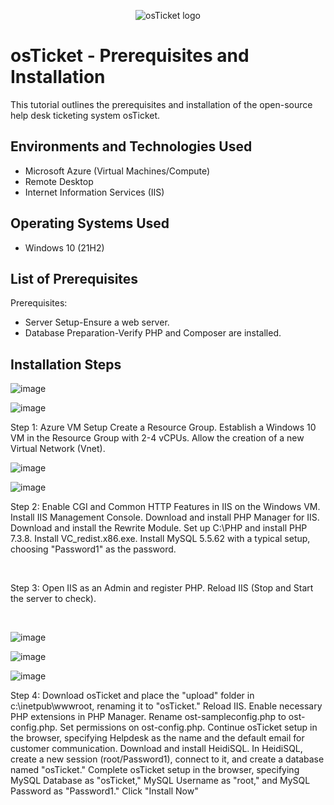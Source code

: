 <p align="center">
<img src="https://i.imgur.com/Clzj7Xs.png" alt="osTicket logo"/>
</p>

<h1>osTicket - Prerequisites and Installation</h1>
This tutorial outlines the prerequisites and installation of the open-source help desk ticketing system osTicket.<br />

<h2>Environments and Technologies Used</h2>

- Microsoft Azure (Virtual Machines/Compute)
- Remote Desktop
- Internet Information Services (IIS)

<h2>Operating Systems Used </h2>

- Windows 10</b> (21H2)

<h2>List of Prerequisites</h2>
Prerequisites:

- Server Setup-Ensure a web server.
- Database Preparation-Verify PHP and Composer are installed.

<h2>Installation Steps</h2>

<p>

</p>

![image](https://github.com/Chas101/osticket-ex-prereqs/assets/153942150/db8319a2-618e-40b6-8aea-7135fe6efe52)


![image](https://github.com/Chas101/osticket-ex-prereqs/assets/153942150/d16191cf-a5af-41af-88de-771d63f4f0b7)


<p>
Step 1: Azure VM Setup
Create a Resource Group.
Establish a Windows 10 VM in the Resource Group with 2-4 vCPUs.
Allow the creation of a new Virtual Network (Vnet).
<br />

<p>

</p>
<p>



![image](https://github.com/Chas101/osticket-ex-prereqs/assets/153942150/493fa1c6-9aeb-4b56-bab1-5af2b1085913)

![image](https://github.com/Chas101/osticket-ex-prereqs/assets/153942150/9633a6be-234f-47e2-a522-a50cce7b6f3a)

Step 2:
  Enable CGI and Common HTTP Features in IIS on the Windows VM.
Install IIS Management Console.
Download and install PHP Manager for IIS.
Download and install the Rewrite Module.
Set up C:\PHP and install PHP 7.3.8.
Install VC_redist.x86.exe.
Install MySQL 5.5.62 with a typical setup, choosing "Password1" as the password.
</p>
<br />

<p>


</p>
<p>
Step 3:
Open IIS as an Admin and register PHP.
Reload IIS (Stop and Start the server to check).
</p>
<br />

<p>

![image](https://github.com/Chas101/osticket-ex-prereqs/assets/153942150/fff90571-7ec8-4764-80e9-c6c1f47cfb20)


![image](https://github.com/Chas101/osticket-ex-prereqs/assets/153942150/7a449f5f-987b-4285-a815-839365628f81)

  
![image](https://github.com/Chas101/osticket-ex-prereqs/assets/153942150/a6929403-3d4b-4567-9fdc-afcd88494ee1)



</p>
<p>
Step 4:
Download osTicket and place the "upload" folder in c:\inetpub\wwwroot, renaming it to "osTicket."
Reload IIS.
Enable necessary PHP extensions in PHP Manager.
Rename ost-sampleconfig.php to ost-config.php.
Set permissions on ost-config.php.
Continue osTicket setup in the browser, specifying Helpdesk as the name and the default email for customer communication.
Download and install HeidiSQL.
In HeidiSQL, create a new session (root/Password1), connect to it, and create a database named "osTicket."
Complete osTicket setup in the browser, specifying MySQL Database as "osTicket," MySQL Username as "root," and MySQL Password as "Password1." Click "Install Now"
</p>
<br />
